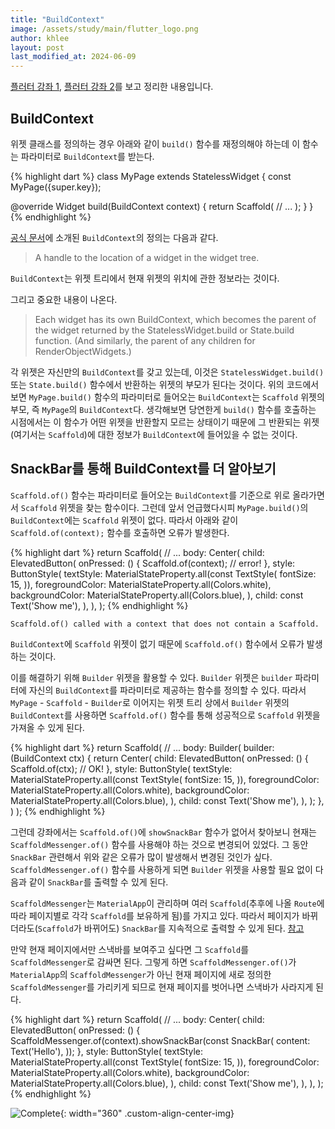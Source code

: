 ```yaml
---
title: "BuildContext"
image: /assets/study/main/flutter_logo.png
author: khlee
layout: post
last_modified_at: 2024-06-09
---
```


[플러터 강좌 1](https://youtu.be/o-HpnWhI70U), [플러터 강좌 2](https://youtu.be/-zxGPfjiQQA)를 보고 정리한 내용입니다.

## BuildContext

위젯 클래스를 정의하는 경우 아래와 같이 `build()` 함수를 재정의해야 하는데 이 함수는 파라미터로 `BuildContext`를 받는다.

{% highlight dart %}
class MyPage extends StatelessWidget {
  const MyPage({super.key});

  @override
  Widget build(BuildContext context) {
    return Scaffold(
      // ...
    );
  }
}
{% endhighlight %}

[공식 문서](https://api.flutter.dev/flutter/widgets/BuildContext-class.html)에 소개된 `BuildContext`의 정의는 다음과 같다.

> A handle to the location of a widget in the widget tree.

`BuildContext`는 위젯 트리에서 현재 위젯의 위치에 관한 정보라는 것이다.

그리고 중요한 내용이 나온다.

> Each widget has its own BuildContext, which becomes the parent of the widget returned by the StatelessWidget.build or State.build function. (And similarly, the parent of any children for RenderObjectWidgets.)

각 위젯은 자신만의 `BuildContext`를 갖고 있는데, 이것은 `StatelessWidget.build()` 또는 `State.build()` 함수에서 반환하는 위젯의 부모가 된다는 것이다. 위의 코드에서 보면 `MyPage.build()` 함수의 파라미터로 들어오는 `BuildContext`는 `Scaffold` 위젯의 부모, 즉 `MyPage`의 `BuildContext`다. 생각해보면 당연한게 `build()` 함수를 호출하는 시점에서는 이 함수가 어떤 위젯을 반환할지 모르는 상태이기 때문에 그 반환되는 위젯(여기서는 `Scaffold`)에 대한 정보가 `BuildContext`에 들어있을 수 없는 것이다.

## SnackBar를 통해 BuildContext를 더 알아보기

`Scaffold.of()` 함수는 파라미터로 들어오는 `BuildContext`를 기준으로 위로 올라가면서 `Scaffold` 위젯을 찾는 함수이다. 그런데 앞서 언급했다시피 `MyPage.build()`의 `BuildContext`에는 `Scaffold` 위젯이 없다. 따라서 아래와 같이 `Scaffold.of(context);` 함수를 호출하면 오류가 발생한다.

{% highlight dart %}
return Scaffold(
  // ...
  body: Center(
    child: ElevatedButton(
      onPressed: () {
        Scaffold.of(context); // error!
      },
      style: ButtonStyle(
        textStyle: MaterialStateProperty.all(const TextStyle(
          fontSize: 15,
        )),
        foregroundColor: MaterialStateProperty.all(Colors.white),
        backgroundColor: MaterialStateProperty.all(Colors.blue),
      ),
      child: const Text('Show me'),
    ),
  ),
);
{% endhighlight %}

`Scaffold.of() called with a context that does not contain a Scaffold.`

`BuildContext`에 `Scaffold` 위젯이 없기 때문에 `Scaffold.of()` 함수에서 오류가 발생하는 것이다.

이를 해결하기 위해 `Builder` 위젯을 활용할 수 있다. `Builder` 위젯은 `builder` 파라미터에 자신의 `BuildContext`를 파라미터로 제공하는 함수를 정의할 수 있다. 따라서 `MyPage` - `Scaffold` - `Builder`로 이어지는 위젯 트리 상에서 `Builder` 위젯의 `BuildContext`를 사용하면 `Scaffold.of()` 함수를 통해 성공적으로 `Scaffold` 위젯을 가져올 수 있게 된다.

{% highlight dart %}
return Scaffold(
  // ...
  body: Builder(
    builder: (BuildContext ctx) {
      return Center(
        child: ElevatedButton(
          onPressed: () {
            Scaffold.of(ctx); // OK!
          },
          style: ButtonStyle(
            textStyle: MaterialStateProperty.all(const TextStyle(
              fontSize: 15,
            )),
            foregroundColor: MaterialStateProperty.all(Colors.white),
            backgroundColor: MaterialStateProperty.all(Colors.blue),
          ),
          child: const Text('Show me'),
        ),
      );
    },
  ) 
);
{% endhighlight %}

그런데 강좌에서는 `Scaffold.of()`에 `showSnackBar` 함수가 없어서 찾아보니 현재는 `ScaffoldMessenger.of()` 함수를 사용해야 하는 것으로 변경되어 있었다. 그 동안 `SnackBar` 관련해서 위와 같은 오류가 많이 발생해서 변경된 것인가 싶다. `ScaffoldMessenger.of()` 함수를 사용하게 되면 `Builder` 위젯을 사용할 필요 없이 다음과 같이 `SnackBar`를 출력할 수 있게 된다.

`ScaffoldMessenger`는 `MaterialApp`이 관리하며 여러 `Scaffold`(추후에 나올 `Route`에 따라 페이지별로 각각 `Scaffold`를 보유하게 됨)를 가지고 있다. 따라서 페이지가 바뀌더라도(`Scaffold`가 바뀌어도) `SnackBar`를 지속적으로 출력할 수 있게 된다. [참고](https://youtu.be/IKpOAQJbADk?si=sSSQEIP20mdjljge)

만약 현재 페이지에서만 스낵바를 보여주고 싶다면 그 `Scaffold`를 `ScaffoldMessenger`로 감싸면 된다. 그렇게 하면 `ScaffoldMessenger.of()`가 `MaterialApp`의 `ScaffoldMessenger`가 아닌 현재 페이지에 새로 정의한 `ScaffoldMessenger`를 가리키게 되므로 현재 페이지를 벗어나면 스낵바가 사라지게 된다.

{% highlight dart %}
return Scaffold(
  // ...
  body: Center(
    child: ElevatedButton(
      onPressed: () {
        ScaffoldMessenger.of(context).showSnackBar(const SnackBar(
          content: Text('Hello'),
        ));
      },
      style: ButtonStyle(
        textStyle: MaterialStateProperty.all(const TextStyle(
          fontSize: 15,
        )),
        foregroundColor: MaterialStateProperty.all(Colors.white),
        backgroundColor: MaterialStateProperty.all(Colors.blue),
      ),
      child: const Text('Show me'),
    ),
  ),
);
{% endhighlight %}

![Complete]({{site.baseurl}}/assets/study/flutter/009_build_context/complete.png){: width="360" .custom-align-center-img}
